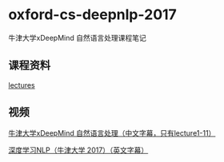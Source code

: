 # oxford-cs-deepnlp-2017
牛津大学xDeepMind 自然语言处理课程笔记

## 课程资料
[lectures](https://github.com/oxford-cs-deepnlp-2017/lectures)

## 视频
[牛津大学xDeepMind 自然语言处理（中文字幕，只有lecture1-11）](https://study.163.com/course/courseMain.htm?courseId=1004336028)

[深度学习NLP（牛津大学 2017）（英文字幕）](https://www.bilibili.com/video/av9817911/)
